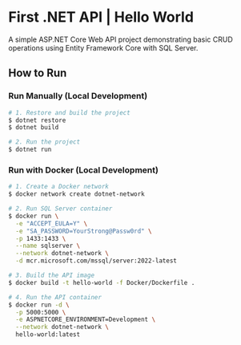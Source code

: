 # First .NET API | Hello World

A simple ASP.NET Core Web API project demonstrating basic CRUD operations using Entity Framework Core with SQL Server.


## How to Run

### Run Manually (Local Development)

```bash
# 1. Restore and build the project
$ dotnet restore
$ dotnet build

# 2. Run the project
$ dotnet run
```

### Run with Docker (Local Development)


```bash
# 1. Create a Docker network
$ docker network create dotnet-network

# 2. Run SQL Server container
$ docker run \
  -e "ACCEPT_EULA=Y" \
  -e "SA_PASSWORD=YourStrong@Passw0rd" \
  -p 1433:1433 \
  --name sqlserver \
  --network dotnet-network \
  -d mcr.microsoft.com/mssql/server:2022-latest

# 3. Build the API image
$ docker build -t hello-world -f Docker/Dockerfile .

# 4. Run the API container
$ docker run -d \
  -p 5000:5000 \
  -e ASPNETCORE_ENVIRONMENT=Development \
  --network dotnet-network \
  hello-world:latest
```

